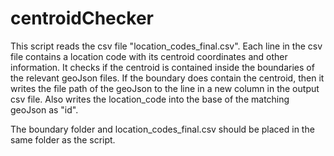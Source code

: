 # centroidChecker

This script reads the csv file "location_codes_final.csv".
Each line in the csv file contains a location code with its centroid coordinates and other information.
It checks if the centroid is contained inside the boundaries of the relevant geoJson files. 
If the boundary does contain the centroid, then it writes the file path of the geoJson to the line in a new column in the output csv file.
Also writes the location_code into the base of the matching geoJson as "id".

The boundary folder and location_codes_final.csv should be placed in the same folder as the script. 

